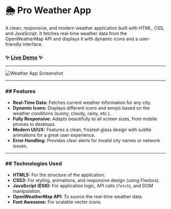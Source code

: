 # 🌦️ Pro Weather App

A clean, responsive, and modern weather application built with HTML, CSS, and JavaScript. It fetches real-time weather data from the OpenWeatherMap API and displays it with dynamic icons and a user-friendly interface.

### ✨ [Live Demo](https://arnabg2005.github.io/pro-weather-app/) ✨

---

![Weather App Screenshot](PASTE_YOUR_SCREENSHOT_URL_HERE)

---

### ## Features

-   **Real-Time Data:** Fetches current weather information for any city.
-   **Dynamic Icons:** Displays different icons and emojis based on the weather conditions (sunny, cloudy, rainy, etc.).
-   **Fully Responsive:** Adapts beautifully to all screen sizes, from mobile phones to desktops.
-   **Modern UI/UX:** Features a clean, frosted-glass design with subtle animations for a great user experience.
-   **Error Handling:** Provides clear alerts for invalid city names or network issues.

---

### ## Technologies Used

-   **HTML5:** For the structure of the application.
-   **CSS3:** For styling, animations, and responsive design (using Flexbox).
-   **JavaScript (ES6):** For application logic, API calls (`fetch`), and DOM manipulation.
-   **OpenWeatherMap API:** To source the real-time weather data.
-   **Font Awesome:** For scalable vector icons.

